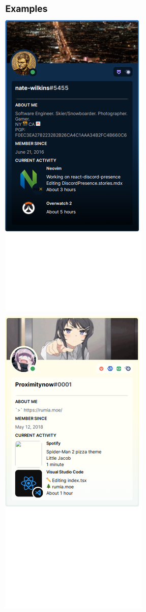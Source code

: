 # Examples

![Screenshot React Discord Presence nate-wilkins](./__screenshots__/DiscordPresence/DiscordPresence_small.png)

![Screenshot React Discord Presence Proximitynow](./__screenshots__/DiscordPresence/ExamplesProximitynow_small.png)

